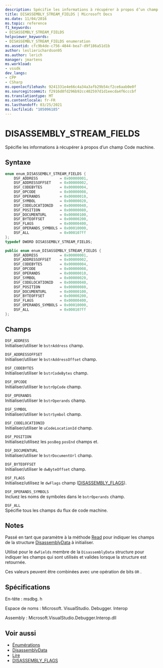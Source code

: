 ```yaml
---
description: Spécifie les informations à récupérer à propos d’un champ Code machine.
title: DISASSEMBLY_STREAM_FIELDS | Microsoft Docs
ms.date: 11/04/2016
ms.topic: reference
f1_keywords:
- DISASSEMBLY_STREAM_FIELDS
helpviewer_keywords:
- DISASSEMBLY_STREAM_FIELDS enumeration
ms.assetid: cfc9b4de-c756-4844-bea7-d9f186a51d1b
author: leslierichardson95
ms.author: lerich
manager: jmartens
ms.workload:
- vssdk
dev_langs:
- CPP
- CSharp
ms.openlocfilehash: 9241331e4e66c4a34a3afb29b54cf2ce6aab0e0f
ms.sourcegitcommit: f2916d8fd296b92cc402597d1d1eecda4f6cccbf
ms.translationtype: MT
ms.contentlocale: fr-FR
ms.lasthandoff: 03/25/2021
ms.locfileid: "105096185"
---
```

# <a name="disassembly_stream_fields"></a>DISASSEMBLY_STREAM_FIELDS
Spécifie les informations à récupérer à propos d’un champ Code machine.

## <a name="syntax"></a>Syntaxe

```cpp
enum enum_DISASSEMBLY_STREAM_FIELDS {
    DSF_ADDRESS          = 0x00000001,
    DSF_ADDRESSOFFSET    = 0x00000002,
    DSF_CODEBYTES        = 0x00000004,
    DSF_OPCODE           = 0x00000008,
    DSF_OPERANDS         = 0x00000010,
    DSF_SYMBOL           = 0x00000020,
    DSF_CODELOCATIONID   = 0x00000040,
    DSF_POSITION         = 0x00000080,
    DSF_DOCUMENTURL      = 0x00000100,
    DSF_BYTEOFFSET       = 0x00000200,
    DSF_FLAGS            = 0x00000400,
    DSF_OPERANDS_SYMBOLS = 0x00010000,
    DSF_ALL              = 0x000107ff
};
typedef DWORD DISASSEMBLY_STREAM_FIELDS;
```

```csharp
public enum enum_DISASSEMBLY_STREAM_FIELDS {
    DSF_ADDRESS          = 0x00000001,
    DSF_ADDRESSOFFSET    = 0x00000002,
    DSF_CODEBYTES        = 0x00000004,
    DSF_OPCODE           = 0x00000008,
    DSF_OPERANDS         = 0x00000010,
    DSF_SYMBOL           = 0x00000020,
    DSF_CODELOCATIONID   = 0x00000040,
    DSF_POSITION         = 0x00000080,
    DSF_DOCUMENTURL      = 0x00000100,
    DSF_BYTEOFFSET       = 0x00000200,
    DSF_FLAGS            = 0x00000400,
    DSF_OPERANDS_SYMBOLS = 0x00010000,
    DSF_ALL              = 0x000107ff
};
```

## <a name="fields"></a>Champs
`DSF_ADDRESS`\
Initialiser/utiliser le `bstrAddress` champ.

`DSF_ADDRESSOFFSET`\
Initialiser/utiliser le `bstrAddressOffset` champ.

`DSF_CODEBYTES`\
Initialiser/utiliser le `bstrCodeBytes` champ.

`DSF_OPCODE`\
Initialiser/utiliser le `bstrOpCode` champ.

`DSF_OPERANDS`\
Initialiser/utiliser le `bstrOperands` champ.

`DSF_SYMBOL`\
Initialiser/utiliser le `bstrSymbol` champ.

`DSF_CODELOCATIONID`\
Initialiser/utiliser le `uCodeLocationId` champ.

`DSF_POSITION`\
Initialisez/utilisez les `posBeg` `posEnd` champs et.

`DSF_DOCUMENTURL`\
Initialiser/utiliser le `bstrDocumentUrl` champ.

`DSF_BYTEOFFSET`\
Initialiser/utiliser le `dwByteOffset` champ.

`DSF_FLAGS`\
Initialisez/utilisez le `dwFlags` champ ([DISASSEMBLY_FLAGS](../../../extensibility/debugger/reference/disassembly-flags.md)).

`DSF_OPERANDS_SYMBOLS`\
Incluez les noms de symboles dans le `bstrOperands` champ.

`DSF_ALL`\
Spécifie tous les champs du flux de code machine.

## <a name="remarks"></a>Notes
Passé en tant que paramètre à la méthode [Read](../../../extensibility/debugger/reference/idebugdisassemblystream2-read.md) pour indiquer les champs de la structure [DisassemblyData](../../../extensibility/debugger/reference/disassemblydata.md) à initialiser.

Utilisé pour le `dwFields` membre de la `DisassemblyData` structure pour indiquer les champs qui sont utilisés et valides lorsque la structure est retournée.

Ces valeurs peuvent être combinées avec une opération de bits `OR` .

## <a name="requirements"></a>Spécifications
En-tête : msdbg. h

Espace de noms : Microsoft. VisualStudio. Debugger. Interop

Assembly : Microsoft.VisualStudio.Debugger.Interop.dll

## <a name="see-also"></a>Voir aussi
- [Énumérations](../../../extensibility/debugger/reference/enumerations-visual-studio-debugging.md)
- [DisassemblyData](../../../extensibility/debugger/reference/disassemblydata.md)
- [Lire](../../../extensibility/debugger/reference/idebugdisassemblystream2-read.md)
- [DISASSEMBLY_FLAGS](../../../extensibility/debugger/reference/disassembly-flags.md)
